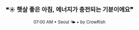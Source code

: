 <div align="center">

<br>

<h3>❝☀️ 햇살 좋은 아침, 에너지가 충전되는 기분이에요❞</h3>

<sub>07:00 AM • Seoul 🌤️ • by CrowRish</sub>

<br>

</div>
